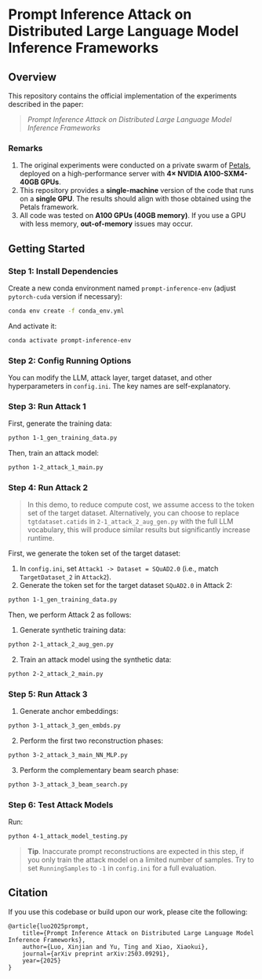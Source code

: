 # Prompt Inference Attack on Distributed Large Language Model Inference Frameworks

## Overview
This repository contains the official implementation of the experiments described in the paper:

> *Prompt Inference Attack on Distributed Large Language Model Inference Frameworks*


### Remarks
1. The original experiments were conducted on a private swarm of [Petals](https://github.com/bigscience-workshop/petals), deployed on a high-performance server with **4× NVIDIA A100-SXM4-40GB GPUs**.
2. This repository provides a **single-machine** version of the code that runs on a **single GPU**. The results should align with those obtained using the Petals framework.
3. All code was tested on **A100 GPUs (40GB memory)**. If you use a GPU with less memory, **out-of-memory** issues may occur.


## Getting Started
### Step 1: Install Dependencies
Create a new conda environment named `prompt-inference-env` (adjust `pytorch-cuda` version if necessary):

```bash
conda env create -f conda_env.yml
```

And activate it:
```bash
conda activate prompt-inference-env
```
    

### Step 2: Config Running Options
You can modify the LLM, attack layer, target dataset, and other hyperparameters in `config.ini`. The key names are self-explanatory.


### Step 3: Run Attack 1
First, generate the training data:
```bash
python 1-1_gen_training_data.py
```

Then, train an attack model:
```bash
python 1-2_attack_1_main.py
```

### Step 4: Run Attack 2
> In this demo, to reduce compute cost, we assume access to the token set of the target dataset.
Alternatively, you can choose to replace `tgtdataset.catids` in `2-1_attack_2_aug_gen.py` with the full LLM vocabulary, this will produce similar results but significantly increase runtime.


First, we generate the token set of the target dataset:
1. In `config.ini`, set `Attack1 -> Dataset = SQuAD2.0` (i.e., match `TargetDataset_2` in `Attack2`).
1. Generate the token set for the target dataset `SQuAD2.0` in Attack 2:
```bash
python 1-1_gen_training_data.py
```

Then, we perform Attack 2 as follows:
1. Generate synthetic training data:
```bash
python 2-1_attack_2_aug_gen.py
```

2. Train an attack model using the synthetic data:
```bash
python 2-2_attack_2_main.py
```

### Step 5: Run Attack 3
1. Generate anchor embeddings:
```bash
python 3-1_attack_3_gen_embds.py
```
2. Perform the first two reconstruction phases:
```bash
python 3-2_attack_3_main_NN_MLP.py
```
3. Perform the complementary beam search phase:
```bash
python 3-3_attack_3_beam_search.py
```

### Step 6: Test Attack Models
Run:
```bash
python 4-1_attack_model_testing.py
```

> **Tip**. Inaccurate prompt reconstructions are expected in this step, if you only train the attack model on a limited number of samples. Try to set `RunningSamples` to `-1` in `config.ini` for a full evaluation.

## Citation
If you use this codebase or build upon our work, please cite the following:

    @article{luo2025prompt,
        title={Prompt Inference Attack on Distributed Large Language Model Inference Frameworks},
        author={Luo, Xinjian and Yu, Ting and Xiao, Xiaokui},
        journal={arXiv preprint arXiv:2503.09291},
        year={2025}
    }


